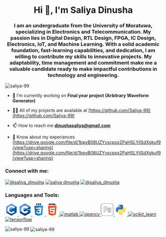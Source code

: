 <h1 align="center">Hi 👋, I'm Saliya Dinusha</h1>
<h3 align="center">I am an undergraduate from the University of Moratuwa, specializing in Electronics and Telecommunication. My passion lies in Digital Design, RTL Design, FPGA, IC Design, Electronics, IoT, and Machine Learning. With a solid academic foundation, fast-learning capabilities, and dedication, I am willing to contribute my skills to innovative projects. My adaptability, time management and commitment make me a valuable candidate ready to make impactful contributions in technology and engineering.</h3>

<p align="left"> <img src="https://komarev.com/ghpvc/?username=saliya-99&label=Profile%20views&color=0e75b6&style=flat" alt="saliya-99" /> </p>

- 🔭 I’m currently working on **Final year project (Arbitrary Waveform Generator)**

- 👨‍💻 All of my projects are available at [https://github.com/Saliya-99](https://github.com/Saliya-99)

- 📫 How to reach me **dinushasaliya@gmail.com**

- 📄 Know about my experiences [https://drive.google.com/file/d/1bpyB08UZYvscpox2PaHSLYilSdXgkuf9/view?usp=sharing](https://drive.google.com/file/d/1bpyB08UZYvscpox2PaHSLYilSdXgkuf9/view?usp=sharing)

<h3 align="left">Connect with me:</h3>
<p align="left">
<a href="https://linkedin.com/in/@saliya_dinusha" target="blank"><img align="center" src="https://raw.githubusercontent.com/rahuldkjain/github-profile-readme-generator/master/src/images/icons/Social/linked-in-alt.svg" alt="@saliya_dinusha" height="30" width="40" /></a>
<a href="https://fb.com/saliya dinusha" target="blank"><img align="center" src="https://raw.githubusercontent.com/rahuldkjain/github-profile-readme-generator/master/src/images/icons/Social/facebook.svg" alt="saliya dinusha" height="30" width="40" /></a>
<a href="https://www.hackerearth.com/@saliya_dinusha" target="blank"><img align="center" src="https://raw.githubusercontent.com/rahuldkjain/github-profile-readme-generator/master/src/images/icons/Social/hackerearth.svg" alt="@saliya_dinusha" height="30" width="40" /></a>
</p>

<h3 align="left">Languages and Tools:</h3>
<p align="left"> <a href="https://www.cprogramming.com/" target="_blank" rel="noreferrer"> <img src="https://raw.githubusercontent.com/devicons/devicon/master/icons/c/c-original.svg" alt="c" width="40" height="40"/> </a> <a href="https://www.w3schools.com/cpp/" target="_blank" rel="noreferrer"> <img src="https://raw.githubusercontent.com/devicons/devicon/master/icons/cplusplus/cplusplus-original.svg" alt="cplusplus" width="40" height="40"/> </a> <a href="https://www.w3schools.com/css/" target="_blank" rel="noreferrer"> <img src="https://raw.githubusercontent.com/devicons/devicon/master/icons/css3/css3-original-wordmark.svg" alt="css3" width="40" height="40"/> </a> <a href="https://www.w3.org/html/" target="_blank" rel="noreferrer"> <img src="https://raw.githubusercontent.com/devicons/devicon/master/icons/html5/html5-original-wordmark.svg" alt="html5" width="40" height="40"/> </a> <a href="https://www.mathworks.com/" target="_blank" rel="noreferrer"> <img src="https://upload.wikimedia.org/wikipedia/commons/2/21/Matlab_Logo.png" alt="matlab" width="40" height="40"/> </a> <a href="https://opencv.org/" target="_blank" rel="noreferrer"> <img src="https://www.vectorlogo.zone/logos/opencv/opencv-icon.svg" alt="opencv" width="40" height="40"/> </a> <a href="https://www.photoshop.com/en" target="_blank" rel="noreferrer"> <img src="https://raw.githubusercontent.com/devicons/devicon/master/icons/photoshop/photoshop-line.svg" alt="photoshop" width="40" height="40"/> </a> <a href="https://www.python.org" target="_blank" rel="noreferrer"> <img src="https://raw.githubusercontent.com/devicons/devicon/master/icons/python/python-original.svg" alt="python" width="40" height="40"/> </a> <a href="https://scikit-learn.org/" target="_blank" rel="noreferrer"> <img src="https://upload.wikimedia.org/wikipedia/commons/0/05/Scikit_learn_logo_small.svg" alt="scikit_learn" width="40" height="40"/> </a> <a href="https://www.tensorflow.org" target="_blank" rel="noreferrer"> <img src="https://www.vectorlogo.zone/logos/tensorflow/tensorflow-icon.svg" alt="tensorflow" width="40" height="40"/> </a> </p>

<p><img align="left" src="https://github-readme-stats.vercel.app/api/top-langs?username=saliya-99&show_icons=true&locale=en&layout=compact" alt="saliya-99" /></p>

<p>&nbsp;<img align="center" src="https://github-readme-stats.vercel.app/api?username=saliya-99&show_icons=true&locale=en" alt="saliya-99" /></p>
